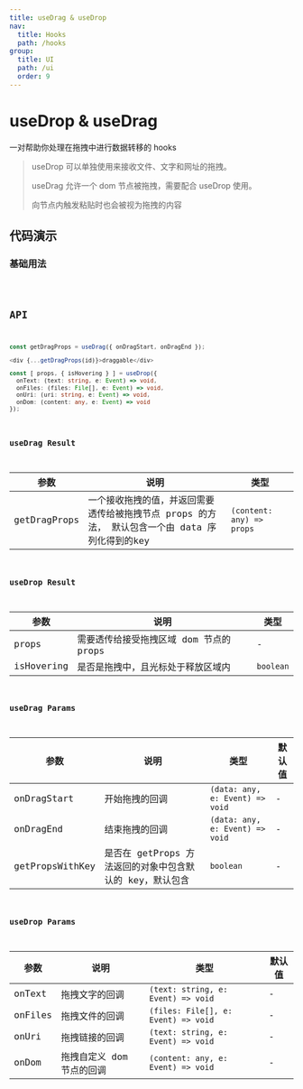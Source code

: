 ```yaml
---
title: useDrag & useDrop
nav:
  title: Hooks
  path: /hooks
group:
  title: UI
  path: /ui
  order: 9
---
```


# useDrop & useDrag

一对帮助你处理在拖拽中进行数据转移的 hooks

> useDrop 可以单独使用来接收文件、文字和网址的拖拽。
>
> useDrag 允许一个 dom 节点被拖拽，需要配合 useDrop 使用。
>
> 向节点内触发粘贴时也会被视为拖拽的内容

## 代码演示

### 基础用法

<code src="./demo/demo1.tsx" />

## API

```typescript
const getDragProps = useDrag({ onDragStart, onDragEnd });

<div {...getDragProps(id)}>draggable</div>

const [ props, { isHovering } ] = useDrop({
  onText: (text: string, e: Event) => void,
  onFiles: (files: File[], e: Event) => void,
  onUri: (uri: string, e: Event) => void,
  onDom: (content: any, e: Event) => void
});
```

### useDrag Result

| 参数         | 说明                                                      | 类型                      |
|--------------|-----------------------------------------------------------|---------------------------|
| getDragProps | 一个接收拖拽的值，并返回需要透传给被拖拽节点 props 的方法， 默认包含一个由 data 序列化得到的key | `(content: any) => props` |

### useDrop Result

| 参数       | 说明                                    | 类型      |
|------------|-----------------------------------------|-----------|
| props      | 需要透传给接受拖拽区域 dom 节点的 props | -         |
| isHovering | 是否是拖拽中，且光标处于释放区域内      | `boolean` |

### useDrag Params

| 参数        | 说明           | 类型                            | 默认值 |
|-------------|----------------|---------------------------------|--------|
| onDragStart | 开始拖拽的回调 | `(data: any, e: Event) => void` | -      |
| onDragEnd   | 结束拖拽的回调 | `(data: any, e: Event) => void` | -      |
| getPropsWithKey | 是否在 getProps 方法返回的对象中包含默认的 key，默认包含 | `boolean` | - |

### useDrop Params

| 参数    | 说明                      | 类型                                | 默认值 |
|---------|---------------------------|-------------------------------------|--------|
| onText  | 拖拽文字的回调            | `(text: string, e: Event) => void`  | -      |
| onFiles | 拖拽文件的回调            | `(files: File[], e: Event) => void` | -      |
| onUri   | 拖拽链接的回调            | `(text: string, e: Event) => void`  | -      |
| onDom   | 拖拽自定义 dom 节点的回调 | `(content: any, e: Event) => void`  | -      |
